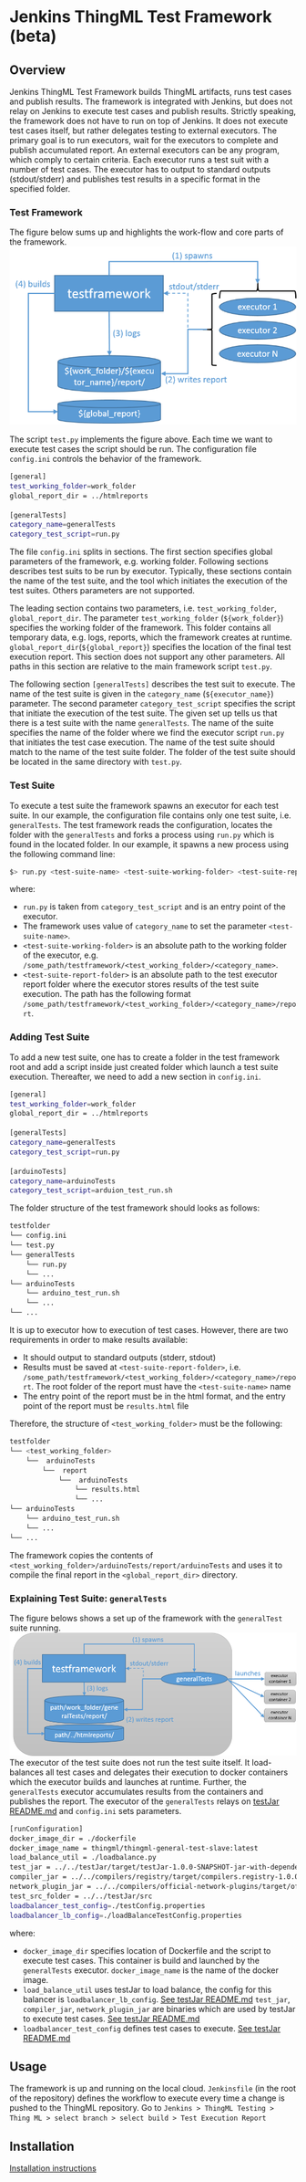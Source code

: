 # Jenkins ThingML Test Framework (beta)
## Overview
Jenkins ThingML Test Framework builds ThingML artifacts, runs test cases and publish results. The framework is integrated with Jenkins, but does not relay on Jenkins to execute test cases and publish results. Strictly speaking, the framework does not have to run on top of Jenkins. It does not execute test cases itself, but rather delegates testing to external executors. The primary goal is to run executors, wait for the executors to complete and publish accumulated report. An external executors can be any program, which comply to certain criteria. Each executor runs a test suit with a number of test cases. The executor has to output to standard outputs (stdout/stderr) and publishes test results in a specific format in the specified folder.

### Test Framework
The figure below sums up and highlights the work-flow and core parts of the framework.
![Alt text](docs/overview.png "Workflow and core components")

The script `test.py` implements the figure above. Each time we want to execute test cases the script should be run. The configuration file `config.ini` controls the behavior of the framework.
```sh
[general]
test_working_folder=work_folder
global_report_dir = ../htmlreports

[generalTests]
category_name=generalTests
category_test_script=run.py
```
The file `config.ini` splits in sections. The first section specifies global parameters of the framework, e.g. working folder. Following sections describes test suits to be run by executor. Typically, these sections contain the name of the test suite, and the tool which initiates the execution of the test suites. Others parameters are not supported.

The leading section contains two parameters, i.e. `test_working_folder`, `global_report_dir`. The parameter `test_working_folder` (`${work_folder}`) specifies the working folder of the framework. This folder contains all temporary data, e.g. logs, reports, which the framework creates at runtime. `global_report_dir`(`${global_report}`) specifies the location of the final test execution report. This section does not support any other parameters. All paths in this section are relative to the main framework script `test.py`.

The following section `[generalTests]` describes the test suit to execute. The name of the test suite is given in the `category_name` (`${executor_name}`) parameter. The second parameter `category_test_script` specifies the script that initiate the execution of the test suite. The given set up tells us that there is a test suite with the name `generalTests`. The name of the suite specifies the name of the folder where we find the executor script `run.py` that initiates the test case execution. The name of the test suite should match to the name of the test suite folder. The folder of the test suite should be located in the same directory with `test.py`. 

### Test Suite
To execute a test suite the framework spawns an executor for each test suite. In our example, the configuration file contains only one test suite, i.e. `generalTests`. The test framework reads the configuration, locates the folder with the `generalTests` and forks a process using `run.py` which is found in the located folder. In our example, it spawns a new process using the following command line:
```sh
$> run.py <test-suite-name> <test-suite-working-folder> <test-suite-report-folder> 
```
where:
 - `run.py` is taken from `category_test_script` and is an entry point of the executor.
 - The framework uses value of `category_name` to set the parameter `<test-suite-name>`.
 - `<test-suite-working-folder>` is an absolute path to the working folder of the executor, e.g. `/some_path/testframework/<test_working_folder>/<category_name>`.
 - `<test-suite-report-folder>` is an absolute path to the test executor report folder where the executor stores results of the test suite execution. The path has the following format `/some_path/testframework/<test_working_folder>/<category_name>/report`.

### Adding Test Suite
To add a new test suite, one has to create a folder in the test framework root and add a script inside just created folder which launch a test suite execution. Thereafter, we need to add a new section in `config.ini`. 
```sh
[general]
test_working_folder=work_folder
global_report_dir = ../htmlreports

[generalTests]
category_name=generalTests
category_test_script=run.py

[arduinoTests]
category_name=arduinoTests
category_test_script=arduion_test_run.sh
```
The folder structure of the test framework should looks as follows:
```sh
testfolder
└── config.ini
└── test.py
└── generalTests
    └── run.py
    └── ...
└── arduinoTests
    └── arduino_test_run.sh
    └── ...
└── ...
```                   
It is up to executor how to execution of test cases. However, there are two requirements in order to make results available:
 - It should output to standard outputs (stderr, stdout)
 - Results must be saved at `<test-suite-report-folder>`, i.e. `/some_path/testframework/<test_working_folder>/<category_name>/report`. The root folder of the report must have the `<test-suite-name>` name
 - The entry point of the report must be in the html format, and the entry point of the report must be `results.html` file

Therefore, the structure of `<test_working_folder>` must be the following:
```sh
testfolder
└── <test_working_folder>
    └──  arduinoTests
        └──  report
            └──  arduinoTests
                └── results.html
                └── ...
└── arduinoTests
    └── arduino_test_run.sh
    └── ...
└── ...
``` 
The framework copies the contents of `<test_working_folder>/arduinoTests/report/arduinoTests` and uses it to compile the final report in the `<global_report_dir>` directory.

### Explaining Test Suite: `generalTests` 
The figure belows shows a set up of the framework with the `generalTest` suite running.
![Alt text](docs/general_tests_overview.png "Test suite generalTests")
The executor of the test suite does not run the test suite itself. It load-balances all test cases and delegates their execution to docker containers which the executor builds and launches at runtime. Further, the `generalTests` executor accumulates results from the containers and publishes the report. The executor of the `generalTests` relays on [testJar README.md](https://github.com/SINTEF-9012/ThingML/blob/master/testJar/Custom_Tests_README.md) and `config.ini` sets parameters.
```sh
[runConfiguration]
docker_image_dir = ./dockerfile
docker_image_name = thingml/thingml-general-test-slave:latest
load_balance_util = ./loadbalance.py
test_jar = ../../testJar/target/testJar-1.0.0-SNAPSHOT-jar-with-dependencies.jar
compiler_jar = ../../compilers/registry/target/compilers.registry-1.0.0-SNAPSHOT-jar-with-dependencies.jar
network_plugin_jar = ../../compilers/official-network-plugins/target/official-network-plugins-1.0.0-SNAPSHOT.jar
test_src_folder = ../../testJar/src
loadbalancer_test_config=./testConfig.properties
loadbalancer_lb_config=./loadBalanceTestConfig.properties
```
where:
 - `docker_image_dir` specifies location of Dockerfile and the script to execute test cases. This container is build and launched by the `generalTests` executor. `docker_image_name` is the name of the docker image.
 - `load_balance_util` uses testJar to load balance, the config for this balancer is `loadbalancer_lb_config`. [See testJar README.md](https://github.com/SINTEF-9012/ThingML/blob/master/testJar/README.md) 
`test_jar`, `compiler_jar`, `network_plugin_jar` are binaries which are used by testJar to execute test cases. [See testJar README.md](https://github.com/SINTEF-9012/ThingML/blob/master/testJar/README.md)
 - `loadbalancer_test_config` defines test cases to execute. [See testJar README.md](https://github.com/SINTEF-9012/ThingML/blob/master/testJar/README.md) 

## Usage
The framework is up and running on the local cloud. `Jenkinsfile` (in the root of the repository) defines the workflow to execute every time a change is pushed to the ThingML repository. Go to `Jenkins > ThingML Testing > Thing ML > select branch > select build > Test Execution Report` 

## Installation
[Installation instructions](https://github.com/SINTEF-9012/ThingML/blob/master/testframework/docs/installation.pdf)